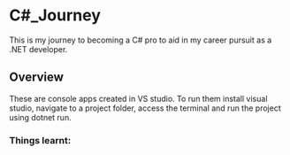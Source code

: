 # C#_Journey
This is my journey to becoming a C# pro to aid in my career pursuit as a .NET developer.

## Overview
These are console apps created in VS studio.
To run them install visual studio, navigate to a project folder, access the terminal and run the project using dotnet run.

### Things learnt:




